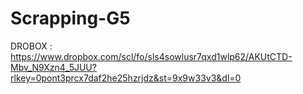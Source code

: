 # Scrapping-G5
DROBOX : https://www.dropbox.com/scl/fo/sls4sowlusr7qxd1wlp62/AKUtCTD-Mbv_N9Xzn4_5JUU?rlkey=0pont3prcx7daf2he25hzrjdz&st=9x9w33v3&dl=0

